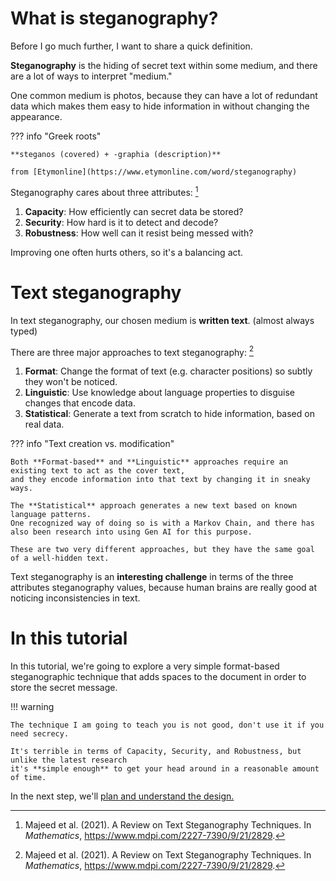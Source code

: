 # What is steganography?

Before I go much further, I want to share a quick definition.

**Steganography** is the hiding of secret text within some medium, and there are a lot of ways to interpret "medium."

One common medium is photos, because they can have a lot of redundant data which makes them easy to hide information in without changing the appearance.

??? info "Greek roots"

    **steganos (covered) + -graphia (description)**

    from [Etymonline](https://www.etymonline.com/word/steganography)

Steganography cares about three attributes: [^1]

1. **Capacity**: How efficiently can secret data be stored?
2. **Security**: How hard is it to detect and decode?
3. **Robustness**: How well can it resist being messed with?

Improving one often hurts others, so it's a balancing act.

# Text steganography

In text steganography, our chosen medium is **written text**. (almost always typed)

There are three major approaches to text steganography: [^1]

1. **Format**: Change the format of text (e.g. character positions) so subtly they won't be noticed.
2. **Linguistic**: Use knowledge about language properties to disguise changes that encode data.
3. **Statistical**: Generate a text from scratch to hide information, based on real data.

??? info "Text creation vs. modification"

    Both **Format-based** and **Linguistic** approaches require an existing text to act as the cover text,
    and they encode information into that text by changing it in sneaky ways.

    The **Statistical** approach generates a new text based on known language patterns.
    One recognized way of doing so is with a Markov Chain, and there has also been research into using Gen AI for this purpose.

    These are two very different approaches, but they have the same goal of a well-hidden text.

Text steganography is an **interesting challenge** in terms of the three attributes steganography values,
because human brains are really good at noticing inconsistencies in text.

# In this tutorial

In this tutorial, we're going to explore a very simple format-based steganographic technique that adds spaces to the document in order to store the secret message.

!!! warning

    The technique I am going to teach you is not good, don't use it if you need secrecy.

    It's terrible in terms of Capacity, Security, and Robustness, but unlike the latest research 
    it's **simple enough** to get your head around in a reasonable amount of time.

In the next step, we'll [plan and understand the design.](planning-design.md)

[^1]: Majeed et al. (2021). A Review on Text Steganography Techniques. In *Mathematics*, <https://www.mdpi.com/2227-7390/9/21/2829>.

